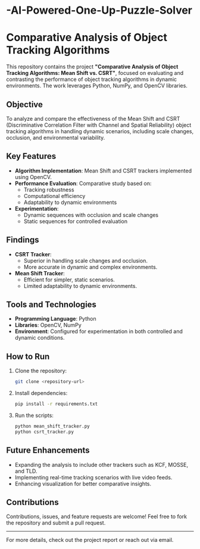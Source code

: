 # -AI-Powered-One-Up-Puzzle-Solver

# Comparative Analysis of Object Tracking Algorithms

This repository contains the project **"Comparative Analysis of Object Tracking Algorithms: Mean Shift vs. CSRT"**, focused on evaluating and contrasting the performance of object tracking algorithms in dynamic environments. The work leverages Python, NumPy, and OpenCV libraries.

## Objective
To analyze and compare the effectiveness of the Mean Shift and CSRT (Discriminative Correlation Filter with Channel and Spatial Reliability) object tracking algorithms in handling dynamic scenarios, including scale changes, occlusion, and environmental variability.

## Key Features
- **Algorithm Implementation**: Mean Shift and CSRT trackers implemented using OpenCV.
- **Performance Evaluation**: Comparative study based on:
  - Tracking robustness
  - Computational efficiency
  - Adaptability to dynamic environments
- **Experimentation**:
  - Dynamic sequences with occlusion and scale changes
  - Static sequences for controlled evaluation

## Findings
- **CSRT Tracker**:
  - Superior in handling scale changes and occlusion.
  - More accurate in dynamic and complex environments.
- **Mean Shift Tracker**:
  - Efficient for simpler, static scenarios.
  - Limited adaptability to dynamic environments.

## Tools and Technologies
- **Programming Language**: Python
- **Libraries**: OpenCV, NumPy
- **Environment**: Configured for experimentation in both controlled and dynamic conditions.

## How to Run
1. Clone the repository:
   ```bash
   git clone <repository-url>
   ```
2. Install dependencies:
   ```bash
   pip install -r requirements.txt
   ```
3. Run the scripts:
   ```bash
   python mean_shift_tracker.py
   python csrt_tracker.py
   ```

## Future Enhancements
- Expanding the analysis to include other trackers such as KCF, MOSSE, and TLD.
- Implementing real-time tracking scenarios with live video feeds.
- Enhancing visualization for better comparative insights.

## Contributions
Contributions, issues, and feature requests are welcome! Feel free to fork the repository and submit a pull request.

---

For more details, check out the project report or reach out via email.


